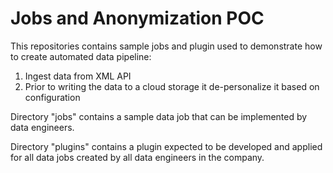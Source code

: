 # Jobs and Anonymization POC

This repositories contains sample jobs and plugin used to demonstrate how to create automated data pipeline: 

1. Ingest data from XML API 
2. Prior to writing the data to a cloud storage it de-personalize it based on configuration

Directory "jobs" contains a sample data job that can be implemented by data engineers. 

Directory "plugins" contains a plugin expected to be developed and applied for all data jobs created by all data engineers in the company.
